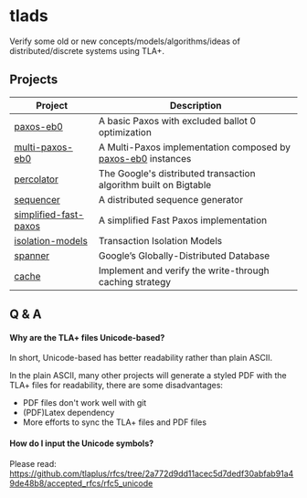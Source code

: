 # tlads

Verify some old or new concepts/models/algorithms/ideas of distributed/discrete systems using TLA+.

## Projects

| Project                                         | Description                                                                |
| ---                                             | ---                                                                        |
| [paxos-eb0](paxos-eb0/)                         | A basic Paxos with excluded ballot 0 optimization                          |
| [multi-paxos-eb0](multi-paxos-eb0/)             | A Multi-Paxos implementation composed by [paxos-eb0](paxos-eb0/) instances |
| [percolator](percolator/)                       | The Google's distributed transaction algorithm built on Bigtable           |
| [sequencer](sequencer/)                         | A distributed sequence generator                                           |
| [simplified-fast-paxos](simplified-fast-paxos/) | A simplified Fast Paxos implementation                                     |
| [isolation-models](isolation-models/)           | Transaction Isolation Models                                               |
| [spanner](spanner/)                             | Google’s Globally-Distributed Database                                     |
| [cache](cache/)                                 | Implement and verify the write-through caching strategy                    |

## Q & A

#### Why are the TLA+ files Unicode-based?

In short, Unicode-based has better readability rather than plain ASCII.

In the plain ASCII, many other projects will generate a styled PDF with the
TLA+ files for readability, there are some disadvantages:
+ PDF files don't work well with git
+ (PDF)Latex dependency
+ More efforts to sync the TLA+ files and PDF files

#### How do I input the Unicode symbols?

Please read: https://github.com/tlaplus/rfcs/tree/2a772d9dd11acec5d7dedf30abfab91a49de48b8/accepted_rfcs/rfc5_unicode
